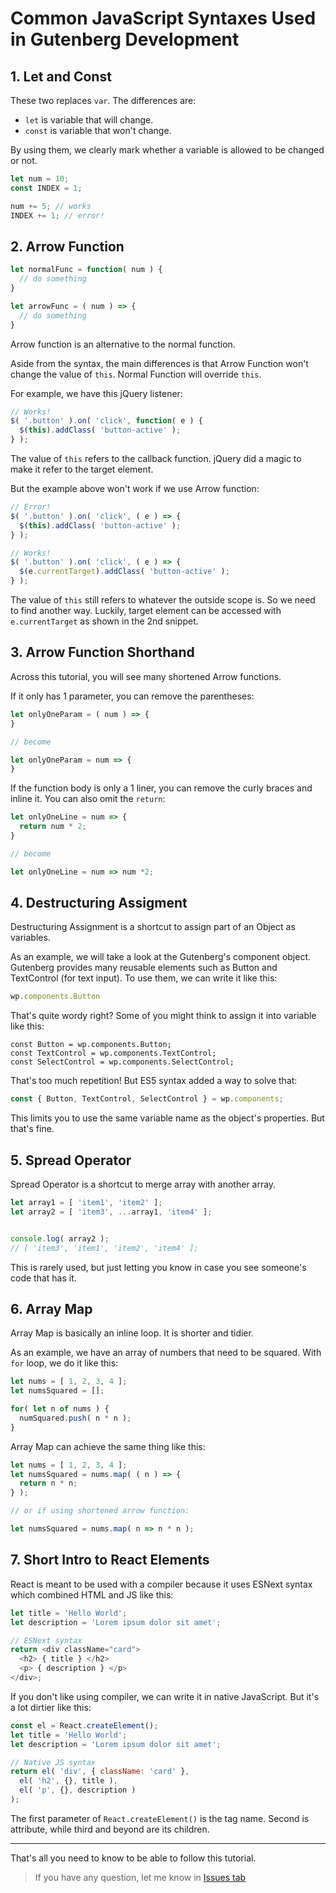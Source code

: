 # Common JavaScript Syntaxes Used in Gutenberg Development

## 1. Let and Const

These two replaces `var`. The differences are:

- `let` is variable that will change.
- `const` is variable that won't change.

By using them, we clearly mark whether a variable is allowed to be changed or not.

```js
let num = 10;
const INDEX = 1;

num += 5; // works
INDEX += 1; // error!
```

## 2. Arrow Function

```js
let normalFunc = function( num ) {
  // do something
}

let arrowFunc = ( num ) => {
  // do something
}
```

Arrow function is an alternative to the normal function.

Aside from the syntax, the main differences is that Arrow Function won't change the value of `this`. Normal Function will override `this`.

For example, we have this jQuery listener:

```js
// Works!
$( '.button' ).on( 'click', function( e ) {
  $(this).addClass( 'button-active' );
} );
```

The value of `this` refers to the callback function. jQuery did a magic to make it refer to the target element.

But the example above won't work if we use Arrow function:

```js
// Error!
$( '.button' ).on( 'click', ( e ) => {
  $(this).addClass( 'button-active' );
} );

// Works!
$( '.button' ).on( 'click', ( e ) => {
  $(e.currentTarget).addClass( 'button-active' );
} );
```

The value of `this` still refers to whatever the outside scope is. So we need to find another way. Luckily, target element can be accessed with `e.currentTarget` as shown in the 2nd snippet.


## 3. Arrow Function Shorthand

Across this tutorial, you will see many shortened Arrow functions.

If it only has 1 parameter, you can remove the parentheses:

```js
let onlyOneParam = ( num ) => {
}

// become

let onlyOneParam = num => {
}
```

If the function body is only a 1 liner, you can remove the curly braces and inline it. You can also omit the `return`:

```js
let onlyOneLine = num => {
  return num * 2;
}

// become

let onlyOneLine = num => num *2;
```


## 4. Destructuring Assigment

Destructuring Assignment is a shortcut to assign part of an Object as variables.

As an example, we will take a look at the Gutenberg's component object. Gutenberg provides many reusable elements such as Button and TextControl (for text input). To use them, we can write it like this:

```js
wp.components.Button
```

That's quite wordy right? Some of you might think to assign it into variable like this:

```
const Button = wp.components.Button;
const TextControl = wp.components.TextControl;
const SelectControl = wp.components.SelectControl;
```

That's too much repetition! But ES5 syntax added a way to solve that:

```js
const { Button, TextControl, SelectControl } = wp.components;
```

This limits you to use the same variable name as the object's properties. But that's fine.


## 5. Spread Operator

Spread Operator is a shortcut to merge array with another array.

```js
let array1 = [ 'item1', 'item2' ];
let array2 = [ 'item3', ...array1, 'item4' ];


console.log( array2 );
// [ 'item3', 'item1', 'item2', 'item4' ];
```

This is rarely used, but just letting you know in case you see someone's code that has it.

## 6. Array Map

Array Map is basically an inline loop. It is shorter and tidier.

As an example, we have an array of numbers that need to be squared. With `for` loop, we do it like this:

```js
let nums = [ 1, 2, 3, 4 ];
let numsSquared = [];

for( let n of nums ) {
  numSquared.push( n * n );
}
```

Array Map can achieve the same thing like this:

```js
let nums = [ 1, 2, 3, 4 ];
let numsSquared = nums.map( ( n ) => {
  return n * n;
} );

// or if using shortened arrow function:

let numsSquared = nums.map( n => n * n );
```


## 7. Short Intro to React Elements

React is meant to be used with a compiler because it uses ESNext syntax which combined HTML and JS like this:

```js
let title = 'Hello World';
let description = 'Lorem ipsum dolor sit amet';

// ESNext syntax
return <div className="card">
  <h2> { title } </h2>
  <p> { description } </p>
</div>;
```

If you don't like using compiler, we can write it in native JavaScript. But it's a lot dirtier like this:

```js
const el = React.createElement();
let title = 'Hello World';
let description = 'Lorem ipsum dolor sit amet';

// Native JS syntax
return el( 'div', { className: 'card' },
  el( 'h2', {}, title ),
  el( 'p', {}, description )
);
```

The first parameter of `React.createElement()` is the tag name. Second is attribute, while third and beyond are its children.

-----

That's all you need to know to be able to follow this tutorial.

> If you have any question, let me know in [Issues tab](https://github.com/hrsetyono/gutenberg-tutorial/issues)